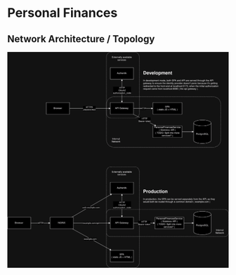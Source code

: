 # Personal Finances

## Network Architecture / Topology
![finances_architecture.png](PersonalFinancesService%2Ffinances_architecture.png)